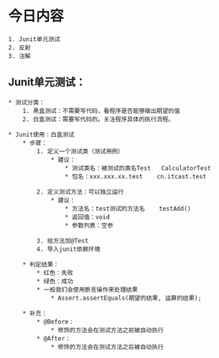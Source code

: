 # 今日内容
    1. Junit单元测试
    2. 反射
    3. 注解
    
    
## Junit单元测试：
    * 测试分类：
        1. 黑盒测试：不需要写代码，看程序是否能够输出期望的值
        2. 白盒测试：需要写代码的。关注程序具体的执行流程。
        
    * Junit使用：白盒测试
        * 步骤：
            1. 定义一个测试类（测试用例）
                * 建议：
                    * 测试类名：被测试的类名Test   CalculatorTest
                    * 包名：xxx.xxx.xx.test    cn.itcast.test
                    
            2. 定义测试方法：可以独立运行
                * 建议：
                    * 方法名：test测试的方法名    testAdd()
                    * 返回值：void
                    * 参数列表：空参
                    
            3. 给方法加@Test
            4. 导入junit依赖环境
        
        * 判定结果：
            * 红色：失败
            * 绿色：成功
            * 一般我们会使用断言操作来处理结果
                * Assert.assertEquals(期望的结果, 运算的结果);
                
        * 补充：
            * @Before：
                * 修饰的方法会在测试方法之前被自动执行
            * @After：
                * 修饰的方法会在测试方法之后被自动执行